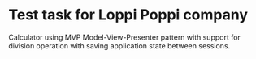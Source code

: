 # Test task for Loppi Poppi company
 Calculator using MVP Model-View-Presenter pattern with support for division operation with saving application state between sessions.
